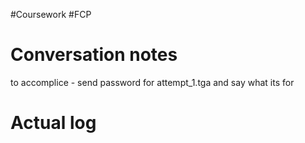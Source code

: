 #Coursework #FCP 
# Conversation notes

to accomplice - send password for attempt_1.tga and say what its for

# Actual log